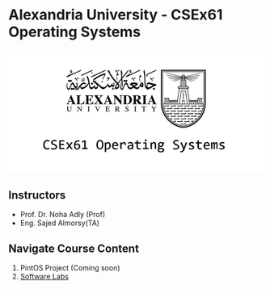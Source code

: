 # Alexandria University - CSEx61 Operating Systems

![Operating Systems Cover](assets/cover.png)

## Instructors

* Prof. Dr. Noha Adly (Prof)
* Eng. Sajed Almorsy(TA)

## Navigate Course Content

1. PintOS Project (Coming soon)
2. [Software Labs](Labs/README.md)
